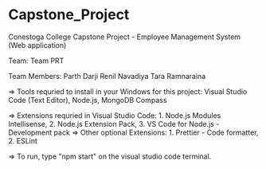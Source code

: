 # Capstone_Project

Conestoga College
Capstone Project - Employee Management System (Web application)

Team: Team PRT

Team Members:
Parth Darji
Renil Navadiya
Tara Ramnaraina

=> Tools requried to install in your Windows for this project: Visual Studio Code (Text Editor), Node.js, MongoDB Compass

=> Extensions requried in Visual Studio Code: 1. Node.js Modules Intellisense, 2. Node.js Extension Pack, 3. VS Code for Node.js - Development pack
=> Other optional Extensions: 1. Prettier - Code formatter, 2. ESLint

=> To run, type "npm start" on the visual studio code terminal.
